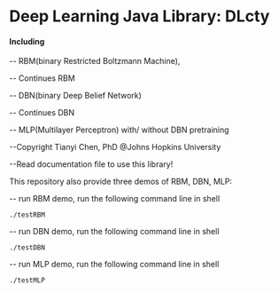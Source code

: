# Deep Learning Java Library: DLcty

#### Including 
-- RBM(binary Restricted Boltzmann Machine),

-- Continues RBM

-- DBN(binary Deep Belief Network)

-- Continues DBN 

-- MLP(Multilayer Perceptron) with/ without DBN pretraining

--Copyright Tianyi Chen, PhD @Johns Hopkins University

--Read documentation file to use this library!


This repository also provide three demos of RBM, DBN, MLP:

-- run RBM demo, run the following command line in shell

```
./testRBM
```

-- run DBN demo, run the following command line in shell

```
./testDBN
```

-- run MLP demo, run the following command line in shell

```
./testMLP
```



